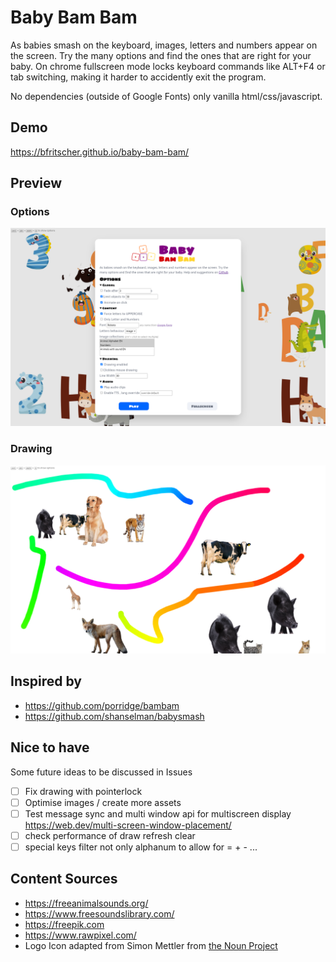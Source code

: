 # Baby Bam Bam

As babies smash on the keyboard, images, letters and numbers appear on
the screen. Try the many options and find the ones that are right for your baby.
On chrome fullscreen mode locks keyboard commands like ALT+F4 or tab switching, making it
harder to accidently exit the program.

No dependencies (outside of Google Fonts) only vanilla html/css/javascript.

## Demo
https://bfritscher.github.io/baby-bam-bam/

## Preview

### Options
![](docs/preview.png)

### Drawing
![](docs/preview2.png)

## Inspired by

- https://github.com/porridge/bambam
- https://github.com/shanselman/babysmash

## Nice to have ##

Some future ideas to be discussed in Issues
- [ ] Fix drawing with pointerlock
- [ ] Optimise images / create more assets
- [ ] Test message sync and multi window api for multiscreen display https://web.dev/multi-screen-window-placement/
- [ ] check performance of draw refresh clear
- [ ] special keys filter not only alphanum to allow for = + - ...

## Content Sources

- https://freeanimalsounds.org/
- https://www.freesoundslibrary.com/
- https://freepik.com
- https://www.rawpixel.com/
- Logo Icon adapted from Simon Mettler from [the Noun Project](https://thenounproject.com/)
